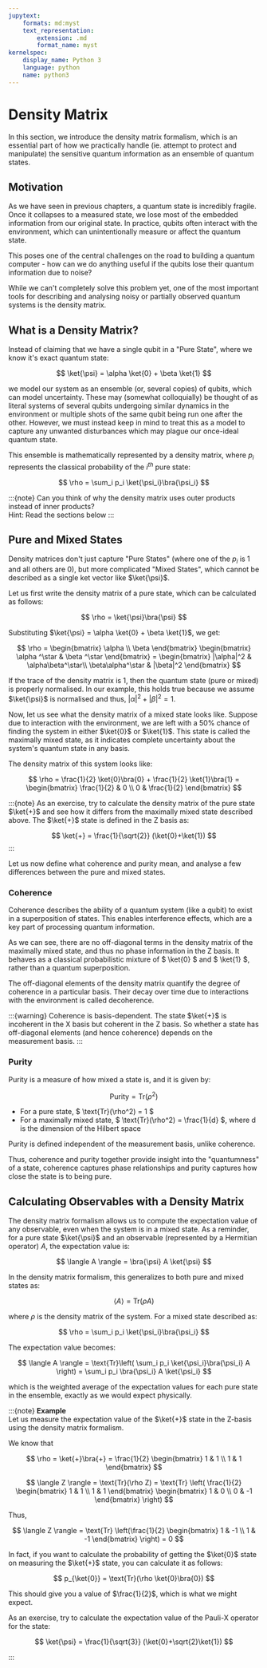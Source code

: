 ```yaml
---
jupytext:
    formats: md:myst
    text_representation:
        extension: .md
        format_name: myst
kernelspec:
    display_name: Python 3
    language: python
    name: python3
---
```


# Density Matrix

In this section, we introduce the density matrix formalism, which is an essential part of how we practically handle (ie. attempt to protect and manipulate) the sensitive quantum information as an ensemble of quantum states.

## Motivation

As we have seen in previous chapters, a quantum state is incredibly fragile. Once it collapses to a measured state, we lose most of the embedded information from our original state. In practice, qubits often interact with the environment, which can unintentionally measure or affect the quantum state.

This poses one of the central challenges on the road to building a quantum computer - how can we do anything useful if the qubits lose their quantum information due to noise?

While we can't completely solve this problem yet, one of the most important tools for describing and analysing noisy or partially observed quantum systems is the density matrix.

## What is a Density Matrix?

Instead of claiming that we have a single qubit in a "Pure State", where we know it's exact quantum state: 

$$
\ket{\psi} = \alpha \ket{0} + \beta \ket{1}
$$

we model our system as an ensemble (or, several copies) of qubits, which can model uncertainty. These may (somewhat colloquially) be thought of as literal systems of several qubits undergoing similar dynamics in the environment or multiple shots of the same qubit being run one after the other. However, we must instead keep in mind to treat this as a model to capture any unwanted disturbances which may plague our once-ideal quantum state.

This ensemble is mathematically represented by a density matrix, where $p_i$ represents the classical probability of the $i^{th}$ pure state:

$$
\rho = \sum_i p_i \ket{\psi_i}\bra{\psi_i}
$$

:::{note}
Can you think of why the density matrix uses outer products instead of inner products? \
Hint: Read the sections below
::: 

<!-- Reference: https://www.youtube.com/watch?v=xC5PvbbU-TI&t=58s -->

## Pure and Mixed States

Density matrices don't just capture "Pure States" (where one of the $p_i$ is 1 and all others are 0), but more complicated "Mixed States", which cannot be described as a single ket vector like $\ket{\psi}$.

Let us first write the density matrix of a pure state, which can be calculated as follows: 

$$
\rho = \ket{\psi}\bra{\psi}
$$

Substituting $\ket{\psi} = \alpha \ket{0} + \beta \ket{1}$, we get:

$$
\rho = \begin{bmatrix}
\alpha \\
\beta
\end{bmatrix}
\begin{bmatrix}
\alpha ^\star & \beta ^\star
\end{bmatrix} = 
\begin{bmatrix}
|\alpha|^2 & \alpha\beta^\star\\
\beta\alpha^\star & |\beta|^2
\end{bmatrix}
$$

If the trace of the density matrix is 1, then the quantum state (pure or mixed) is properly normalised. In our example, this holds true because we assume $\ket{\psi}$ is normalised and thus, $|\alpha|^2 + |\beta|^2 = 1$.

Now, let us see what the density matrix of a mixed state looks like. Suppose due to interaction with the environment, we are left with a 50% chance of finding the system in either $\ket{0}$ or $\ket{1}$. This state is called the maximally mixed state, as it indicates complete uncertainty about the system's quantum state in any basis.

The density matrix of this system looks like:

$$
\rho = \frac{1}{2} \ket{0}\bra{0} + \frac{1}{2} \ket{1}\bra{1} = \begin{bmatrix}
\frac{1}{2} & 0 \\
0 & \frac{1}{2}
\end{bmatrix}
$$

:::{note}
As an exercise, try to calculate the density matrix of the pure state $\ket{+}$ and see how it differs from the maximally mixed state described above. The $\ket{+}$ state is defined in the Z basis as:

$$
\ket{+} = \frac{1}{\sqrt{2}} (\ket{0}+\ket{1})
$$
:::

Let us now define what coherence and purity mean, and analyse a few differences between the pure and mixed states.

### Coherence

Coherence describes the ability of a quantum system (like a qubit) to exist in a superposition of states. This enables interference effects, which are a key part of processing quantum information.

As we can see, there are no off-diagonal terms in the density matrix of the maximally mixed state, and thus no phase information in the Z basis. It behaves as a classical probabilistic mixture of $ \ket{0} $ and $ \ket{1} $, rather than a quantum superposition. 

The off-diagonal elements of the density matrix quantify the degree of coherence in a particular basis. Their decay over time due to interactions with the environment is called decoherence.

:::{warning}
Coherence is basis-dependent. The state $\ket{+}$ is incoherent in the X basis but coherent in the Z basis. So whether a state has off-diagonal elements (and hence coherence) depends on the measurement basis.
:::

### Purity

Purity is a measure of how mixed a state is, and it is given by:

$$
\text{Purity} = \text{Tr}(\rho^2)
$$  

- For a pure state, $ \text{Tr}(\rho^2) = 1 $
- For a maximally mixed state, $ \text{Tr}(\rho^2) = \frac{1}{d} $, where d is the dimension of the Hilbert space

Purity is defined independent of the measurement basis, unlike coherence.

Thus, coherence and purity together provide insight into the "quantumness" of a state, coherence captures phase relationships and purity captures how close the state is to being pure.

<!-- Do we want to describe Mixed States on a Bloch Sphere? -->

## Calculating Observables with a Density Matrix

The density matrix formalism allows us to compute the expectation value of any observable, even when the system is in a mixed state. As a reminder, for a pure state $\ket{\psi}$ and an observable (represented by a Hermitian operator) $A$, the expectation value is:

$$
\langle A \rangle = \bra{\psi} A \ket{\psi}
$$

In the density matrix formalism, this generalizes to both pure and mixed states as:

$$
\langle A \rangle = \text{Tr}(\rho A)
$$

where $\rho$ is the density matrix of the system. For a mixed state described as:

$$
\rho = \sum_i p_i \ket{\psi_i}\bra{\psi_i}
$$

The expectation value becomes:

$$
\langle A \rangle = \text{Tr}\left( \sum_i p_i \ket{\psi_i}\bra{\psi_i} A \right)
= \sum_i p_i \bra{\psi_i} A \ket{\psi_i}
$$

which is the weighted average of the expectation values for each pure state in the ensemble, exactly as we would expect physically.

:::{note}
**Example**\
Let us measure the expectation value of the $\ket{+}$ state in the Z-basis using the density matrix formalism.

We know that 

$$
\rho = \ket{+}\bra{+} = \frac{1}{2} \begin{bmatrix}
1 & 1 \\
1 & 1
\end{bmatrix}
$$

$$
\langle Z \rangle = \text{Tr}(\rho Z) = \text{Tr} \left( \frac{1}{2} \begin{bmatrix} 1 & 1 \\
1 & 1
\end{bmatrix}  \begin{bmatrix} 1 & 0 \\
0 & -1
\end{bmatrix} \right)
$$

Thus,

$$
\langle Z \rangle = \text{Tr} \left(\frac{1}{2} \begin{bmatrix} 1 & -1 \\
1 & -1
\end{bmatrix} \right) = 0
$$

In fact, if you want to calculate the probability of getting the $\ket{0}$ state on measuring the $\ket{+}$ state, you can calculate it as follows:

$$
p_{\ket{0}} = \text{Tr}(\rho \ket{0}\bra{0})
$$

This should give you a value of $\frac{1}{2}$, which is what we might expect.

As an exercise, try to calculate the expectation value of the Pauli-X operator for the state:

$$
\ket{\psi} = \frac{1}{\sqrt{3}} (\ket{0}+\sqrt{2}\ket{1})
$$

::: 
